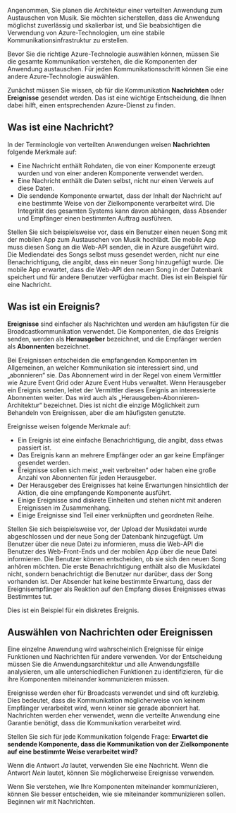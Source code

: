 Angenommen, Sie planen die Architektur einer verteilten Anwendung zum Austauschen von Musik. Sie möchten sicherstellen, dass die Anwendung möglichst zuverlässig und skalierbar ist, und Sie beabsichtigen die Verwendung von Azure-Technologien, um eine stabile Kommunikationsinfrastruktur zu erstellen.

Bevor Sie die richtige Azure-Technologie auswählen können, müssen Sie die gesamte Kommunikation verstehen, die die Komponenten der Anwendung austauschen. Für jeden Kommunikationsschritt können Sie eine andere Azure-Technologie auswählen.

Zunächst müssen Sie wissen, ob für die Kommunikation **Nachrichten** oder **Ereignisse** gesendet werden. Das ist eine wichtige Entscheidung, die Ihnen dabei hilft, einen entsprechenden Azure-Dienst zu finden.

## <a name="what-is-a-message"></a>Was ist eine Nachricht?
In der Terminologie von verteilten Anwendungen weisen **Nachrichten** folgende Merkmale auf:

- Eine Nachricht enthält Rohdaten, die von einer Komponente erzeugt wurden und von einer anderen Komponente verwendet werden.
- Eine Nachricht enthält die Daten selbst, nicht nur einen Verweis auf diese Daten.
- Die sendende Komponente erwartet, dass der Inhalt der Nachricht auf eine bestimmte Weise von der Zielkomponente verarbeitet wird. Die Integrität des gesamten Systems kann davon abhängen, dass Absender und Empfänger einen bestimmten Auftrag ausführen.

Stellen Sie sich beispielsweise vor, dass ein Benutzer einen neuen Song mit der mobilen App zum Austauschen von Musik hochlädt. Die mobile App muss diesen Song an die Web-API senden, die in Azure ausgeführt wird. Die Mediendatei des Songs selbst muss gesendet werden, nicht nur eine Benachrichtigung, die angibt, dass ein neuer Song hinzugefügt wurde. Die mobile App erwartet, dass die Web-API den neuen Song in der Datenbank speichert und für andere Benutzer verfügbar macht. Dies ist ein Beispiel für eine Nachricht.

## <a name="what-is-an-event"></a>Was ist ein Ereignis?

**Ereignisse** sind einfacher als Nachrichten und werden am häufigsten für die Broadcastkommunikation verwendet. Die Komponenten, die das Ereignis senden, werden als **Herausgeber** bezeichnet, und die Empfänger werden als **Abonnenten** bezeichnet.

Bei Ereignissen entscheiden die empfangenden Komponenten im Allgemeinen, an welcher Kommunikation sie interessiert sind, und „abonnieren“ sie. Das Abonnement wird in der Regel von einem Vermittler wie Azure Event Grid oder Azure Event Hubs verwaltet. Wenn Herausgeber ein Ereignis senden, leitet der Vermittler dieses Ereignis an interessierte Abonnenten weiter. Das wird auch als „Herausgeben-Abonnieren-Architektur“ bezeichnet. Dies ist nicht die einzige Möglichkeit zum Behandeln von Ereignissen, aber die am häufigsten genutzte.

Ereignisse weisen folgende Merkmale auf:

- Ein Ereignis ist eine einfache Benachrichtigung, die angibt, dass etwas passiert ist.
- Das Ereignis kann an mehrere Empfänger oder an gar keine Empfänger gesendet werden.
- Ereignisse sollen sich meist „weit verbreiten“ oder haben eine große Anzahl von Abonnenten für jeden Herausgeber.
- Der Herausgeber des Ereignisses hat keine Erwartungen hinsichtlich der Aktion, die eine empfangende Komponente ausführt.
- Einige Ereignisse sind diskrete Einheiten und stehen nicht mit anderen Ereignissen im Zusammenhang. 
- Einige Ereignisse sind Teil einer verknüpften und geordneten Reihe.  

Stellen Sie sich beispielsweise vor, der Upload der Musikdatei wurde abgeschlossen und der neue Song der Datenbank hinzugefügt. Um Benutzer über die neue Datei zu informieren, muss die Web-API die Benutzer des Web-Front-Ends und der mobilen App über die neue Datei informieren. Die Benutzer können entscheiden, ob sie sich den neuen Song anhören möchten. Die erste Benachrichtigung enthält also die Musikdatei nicht, sondern benachrichtigt die Benutzer nur darüber, dass der Song vorhanden ist. Der Absender hat keine bestimmte Erwartung, dass der Ereignisempfänger als Reaktion auf den Empfang dieses Ereignisses etwas Bestimmtes tut.

Dies ist ein Beispiel für ein diskretes Ereignis.

## <a name="how-to-choose-messages-or-events"></a>Auswählen von Nachrichten oder Ereignissen

Eine einzelne Anwendung wird wahrscheinlich Ereignisse für einige Funktionen und Nachrichten für andere verwenden. Vor der Entscheidung müssen Sie die Anwendungsarchitektur und alle Anwendungsfälle analysieren, um alle unterschiedlichen Funktionen zu identifizieren, für die ihre Komponenten miteinander kommunizieren müssen. 

Ereignisse werden eher für Broadcasts verwendet und sind oft kurzlebig. Dies bedeutet, dass die Kommunikation möglicherweise von keinem Empfänger verarbeitet wird, wenn keiner sie gerade abonniert hat. Nachrichten werden eher verwendet, wenn die verteilte Anwendung eine Garantie benötigt, dass die Kommunikation verarbeitet wird.

Stellen Sie sich für jede Kommunikation folgende Frage: **Erwartet die sendende Komponente, dass die Kommunikation von der Zielkomponente auf eine bestimmte Weise verarbeitet wird?**

Wenn die Antwort _Ja_ lautet, verwenden Sie eine Nachricht. Wenn die Antwort _Nein_ lautet, können Sie möglicherweise Ereignisse verwenden.

Wenn Sie verstehen, wie Ihre Komponenten miteinander kommunizieren, können Sie besser entscheiden, wie sie miteinander kommunizieren sollen. Beginnen wir mit Nachrichten.